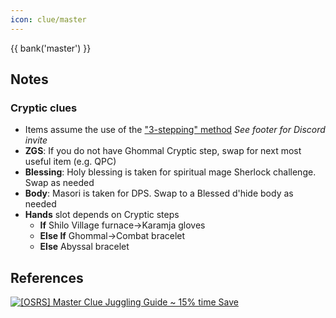 ```yaml
---
icon: clue/master
---
```


{{ bank('master') }}

## Notes
### Cryptic clues
- Items assume the use of the ["3-stepping" method](https://discord.com/channels/922245627092541450/1233850882156789881/1235639466828234814) *See footer for Discord invite*
- **ZGS**: If you do not have Ghommal Cryptic step, swap for next most useful item (e.g. QPC)
- **Blessing**: Holy blessing is taken for spiritual mage Sherlock challenge. Swap as needed
- **Body**: Masori is taken for DPS. Swap to a Blessed d'hide body as needed
- **Hands** slot depends on Cryptic steps
    - **If** Shilo Village furnace&rarr;Karamja gloves
    - **Else If** Ghommal&rarr;Combat bracelet
    - **Else** Abyssal bracelet

## References
[![[OSRS] Master Clue Juggling Guide ~ 15% time Save
](https://img.youtube.com/vi/HwnjCT3xF4k/0.jpg)](https://www.youtube.com/watch?v=HwnjCT3xF4k)